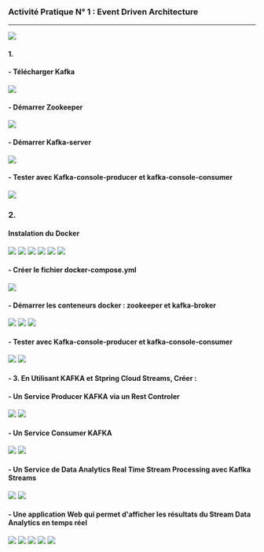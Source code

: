 <h3>Activité Pratique N° 1 : Event Driven Architecture</h3>
<hr/>
<img src="./IMG/imgActivite.png" />
<h4>1.</h4>
<h4>- Télécharger Kafka</h4>
<img src="./IMG/img01.png" />
<h4>- Démarrer Zookeeper</h4>
<img src="./IMG/img02.png" />
<h4>- Démarrer Kafka-server</h4>
<img src="./IMG/img03.png" />
<h4>- Tester avec Kafka-console-producer et kafka-console-consumer</h4>
<img src="./IMG/img04.png" />

<h3>2.</h3>
<h4>Instalation du Docker</h4>
<img src="./IMG/img021.png">
<img src="./IMG/img022.png">
<img src="./IMG/img023.png">
<img src="./IMG/img024.png">
<img src="./IMG/img025.png">
<img src="./IMG/img026.png">
<h4>- Créer le fichier docker-compose.yml</h4>
<img src="./IMG/img017.png">
<h4>- Démarrer les conteneurs docker : zookeeper et kafka-broker</h4>
<img src="./IMG/img018.png">
<img src="./IMG/img019.png">
<img src="./IMG/img027.png">
<h4>- Tester avec Kafka-console-producer et kafka-console-consumer</h4>
<img src="./IMG/img020.png">
<img src="./IMG/img021.png">
<h4>
- 3. En Utilisant KAFKA et Stpring Cloud Streams, Créer :
</h4>

<h4>- Un Service Producer KAFKA via un Rest Controler</h4>
<img src="./IMG/img05.png" />
<img src="./IMG/img06.png" />
<h4>- Un Service Consumer KAFKA</h4>
<img src="./IMG/img07.png" />
<img src="./IMG/img08.png" />
<h4>- Un Service de Data Analytics Real Time Stream Processing avec Kaflka Streams</h4>
<img src="./IMG/img010.png" />
<img src="./IMG/img011.png" />
<h4>- Une application Web qui permet d'afficher les résultats du Stream Data Analytics en temps réel</h4>
<img src="./IMG/img012.png" />
<img src="./IMG/img013.png" />
<img src="./IMG/img014.png" />
<img src="./IMG/img015.png" />
<img src="./IMG/img016.png" />





